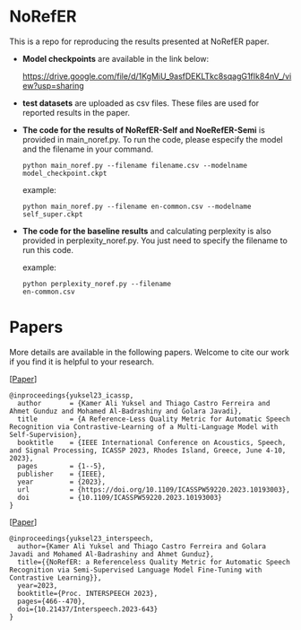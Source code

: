 # NoRefER
This is a repo for reproducing the results presented at NoRefER paper.

- **Model checkpoints** are available in the link below:

  https://drive.google.com/file/d/1KgMiU_9asfDEKLTkc8sqagG1fIk84nV_/view?usp=sharing

- **test datasets** are uploaded as csv files. These files are used for reported results in the paper.

- **The code for the results of NoRefER-Self and NoeRefER-Semi** is provided in main_noref.py. To run the code, please especify the model and the filename in your command.

  <code>python main_noref.py --filename filename.csv --modelname model_checkpoint.ckpt</code>

  example:

  <code>python main_noref.py --filename en-common.csv --modelname self_super.ckpt</code>

- **The code for the baseline results** and calculating perplexity is also provided in perplexity_noref.py. You just need to specify the filename to run this code. 

  example:

  <code>python perplexity_noref.py --filename en-common.csv</code>

# Papers
More details are available in the following papers. Welcome to cite our work if you find it is helpful to your research.

[[Paper](https://doi.org/10.1109/ICASSPW59220.2023.10193003)] 
```
@inproceedings{yuksel23_icassp,
  author       = {Kamer Ali Yuksel and Thiago Castro Ferreira and Ahmet Gunduz and Mohamed Al-Badrashiny and Golara Javadi},
  title        = {A Reference-Less Quality Metric for Automatic Speech Recognition via Contrastive-Learning of a Multi-Language Model with Self-Supervision},
  booktitle    = {IEEE International Conference on Acoustics, Speech, and Signal Processing, ICASSP 2023, Rhodes Island, Greece, June 4-10, 2023},
  pages        = {1--5},
  publisher    = {IEEE},
  year         = {2023},
  url          = {https://doi.org/10.1109/ICASSPW59220.2023.10193003},
  doi          = {10.1109/ICASSPW59220.2023.10193003}
}
```
[[Paper](https://www.isca-speech.org/archive/pdfs/interspeech_2023/yuksel23_interspeech.pdf)]
```
@inproceedings{yuksel23_interspeech,
  author={Kamer Ali Yuksel and Thiago Castro Ferreira and Golara Javadi and Mohamed Al-Badrashiny and Ahmet Gunduz},
  title={{NoRefER: a Referenceless Quality Metric for Automatic Speech Recognition via Semi-Supervised Language Model Fine-Tuning with Contrastive Learning}},
  year=2023,
  booktitle={Proc. INTERSPEECH 2023},
  pages={466--470},
  doi={10.21437/Interspeech.2023-643}
}
```

